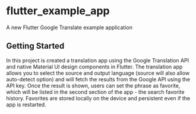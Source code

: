 # flutter_example_app

A new Flutter Google Translate example application

## Getting Started

In this project is created a translation
app using the Google Translation API and native Material UI design components in Flutter.
The translation app allows you to select the source and output language (source will also allow auto-detect option) and will fetch the results from the Google API using the API key. Once the result is shown, users can set the phrase as favorite, which will be listed in the second section of the app - the search favorite history. Favorites are stored locally on the device and persistent even if the app is restarted.
